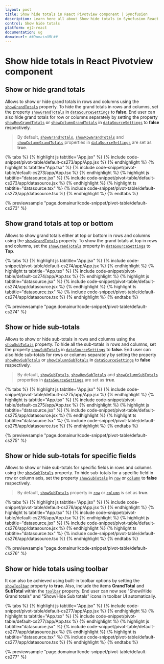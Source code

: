 ```yaml
---
layout: post
title: Show hide totals in React Pivotview component | Syncfusion
description: Learn here all about Show hide totals in Syncfusion React Pivotview component of Syncfusion Essential JS 2 and more.
control: Show hide totals 
platform: ej2-react
documentation: ug
domainurl: ##DomainURL##
---
```


# Show hide totals in React Pivotview component

## Show or hide grand totals

Allows to show or hide grand totals in rows and columns using the [`showGrandTotals`](https://ej2.syncfusion.com/react/documentation/api/pivotview/dataSourceSettingsModel/#showgrandtotals) property. To hide the grand totals in rows and columns, set the property [`showGrandTotals`](https://ej2.syncfusion.com/react/documentation/api/pivotview/dataSourceSettingsModel/#showgrandtotals) in [`dataSourceSettings`](https://ej2.syncfusion.com/react/documentation/api/pivotview/#datasourcesettings) to **false**. End user can also hide grand totals for row or columns separately by setting the property [`showRowGrandTotals`](https://ej2.syncfusion.com/react/documentation/api/pivotview/dataSourceSettingsModel/#showrowgrandtotals) or [`showColumnGrandTotals`](https://ej2.syncfusion.com/react/documentation/api/pivotview/dataSourceSettingsModel/#showcolumngrandtotals) in [`dataSourceSettings`](https://ej2.syncfusion.com/react/documentation/api/pivotview/#datasourcesettings) to **false** respectively.

> By default, [`showGrandTotals`](https://ej2.syncfusion.com/react/documentation/api/pivotview/dataSourceSettingsModel/#showgrandtotals), [`showRowGrandTotals`](https://ej2.syncfusion.com/react/documentation/api/pivotview/dataSourceSettingsModel/#showrowgrandtotals) and [`showColumnGrandTotals`](https://ej2.syncfusion.com/react/documentation/api/pivotview/dataSourceSettingsModel/#showcolumngrandtotals) properties in [`dataSourceSettings`](https://ej2.syncfusion.com/react/documentation/api/pivotview/#datasourcesettings) are set as **true**.

{% tabs %}
{% highlight js tabtitle="App.jsx" %}
{% include code-snippet/pivot-table/default-cs273/app/App.jsx %}
{% endhighlight %}
{% highlight ts tabtitle="App.tsx" %}
{% include code-snippet/pivot-table/default-cs273/app/App.tsx %}
{% endhighlight %}
{% highlight js tabtitle="datasource.jsx" %}
{% include code-snippet/pivot-table/default-cs273/app/datasource.jsx %}
{% endhighlight %}
{% highlight ts tabtitle="datasource.tsx" %}
{% include code-snippet/pivot-table/default-cs273/app/datasource.tsx %}
{% endhighlight %}
{% endtabs %}

 {% previewsample "page.domainurl/code-snippet/pivot-table/default-cs273" %}

## Show grand totals at top or bottom

Allows to show grand totals either at top or bottom in rows and columns using the [`showGrandTotals`](https://ej2.syncfusion.com/react/documentation/api/pivotview/dataSourceSettingsModel/#showgrandtotals) property. To show the grand totals at top in rows and columns, set the [`showGrandTotals`](https://ej2.syncfusion.com/react/documentation/api/pivotview/dataSourceSettingsModel/#showgrandtotals) property in [`dataSourceSettings`](https://ej2.syncfusion.com/react/documentation/api/pivotview/#datasourcesettings) to **Top**.

{% tabs %}
{% highlight js tabtitle="App.jsx" %}
{% include code-snippet/pivot-table/default-cs274/app/App.jsx %}
{% endhighlight %}
{% highlight ts tabtitle="App.tsx" %}
{% include code-snippet/pivot-table/default-cs274/app/App.tsx %}
{% endhighlight %}
{% highlight js tabtitle="datasource.jsx" %}
{% include code-snippet/pivot-table/default-cs274/app/datasource.jsx %}
{% endhighlight %}
{% highlight ts tabtitle="datasource.tsx" %}
{% include code-snippet/pivot-table/default-cs274/app/datasource.tsx %}
{% endhighlight %}
{% endtabs %}

 {% previewsample "page.domainurl/code-snippet/pivot-table/default-cs274" %}

## Show or hide sub-totals

Allows to show or hide sub-totals in rows and columns using the [`showSubTotals`](https://ej2.syncfusion.com/react/documentation/api/pivotview/dataSourceSettingsModel/#showsubtotals) property. To hide all the sub-totals in rows and columns, set the property [`showSubTotals`](https://ej2.syncfusion.com/react/documentation/api/pivotview/dataSourceSettingsModel/#showsubtotals) in [`dataSourceSettings`](https://ej2.syncfusion.com/react/documentation/api/pivotview/#datasourcesettings) to **false**. End user can also hide sub-totals for rows or columns separately by setting the property [`showRowSubTotals`](https://ej2.syncfusion.com/react/documentation/api/pivotview/dataSourceSettingsModel/#showrowsubtotals) or [`showColumnSubTotals`](https://ej2.syncfusion.com/react/documentation/api/pivotview/dataSourceSettingsModel/#showcolumnsubtotals) in [`dataSourceSettings`](https://ej2.syncfusion.com/react/documentation/api/pivotview/#datasourcesettings) to **false** respectively.

> By default, [`showSubTotals`](https://ej2.syncfusion.com/react/documentation/api/pivotview/dataSourceSettingsModel/#showsubtotals), [`showRowSubTotals`](https://ej2.syncfusion.com/react/documentation/api/pivotview/dataSourceSettingsModel/#showrowsubtotals) and [`showColumnSubTotals`](https://ej2.syncfusion.com/react/documentation/api/pivotview/dataSourceSettingsModel/#showcolumnsubtotals) properties in [`dataSourceSettings`](https://ej2.syncfusion.com/react/documentation/api/pivotview/#datasourcesettings) are set as **true**.

{% tabs %}
{% highlight js tabtitle="App.jsx" %}
{% include code-snippet/pivot-table/default-cs275/app/App.jsx %}
{% endhighlight %}
{% highlight ts tabtitle="App.tsx" %}
{% include code-snippet/pivot-table/default-cs275/app/App.tsx %}
{% endhighlight %}
{% highlight js tabtitle="datasource.jsx" %}
{% include code-snippet/pivot-table/default-cs275/app/datasource.jsx %}
{% endhighlight %}
{% highlight ts tabtitle="datasource.tsx" %}
{% include code-snippet/pivot-table/default-cs275/app/datasource.tsx %}
{% endhighlight %}
{% endtabs %}

 {% previewsample "page.domainurl/code-snippet/pivot-table/default-cs275" %}

## Show or hide sub-totals for specific fields

Allows to show or hide sub-totals for specific fields in rows and columns using the [`showSubTotals`](https://ej2.syncfusion.com/react/documentation/api/pivotview/dataSourceSettingsModel/#showsubtotals) property. To hide sub-totals for a specific field in row or column axis, set the property [`showSubTotals`](https://ej2.syncfusion.com/react/documentation/api/pivotview/dataSourceSettingsModel/#showsubtotals) in [`row`](https://ej2.syncfusion.com/react/documentation/api/pivotview/dataSourceSettingsModel/#rows) or [`column`](https://ej2.syncfusion.com/react/documentation/api/pivotview/dataSourceSettingsModel/#columns) to **false** respectively.

> By default, [`showSubTotals`](https://ej2.syncfusion.com/react/documentation/api/pivotview/dataSourceSettingsModel/#showsubtotals) property in [`row`](https://ej2.syncfusion.com/react/documentation/api/pivotview/dataSourceSettingsModel/#rows) or [`column`](https://ej2.syncfusion.com/react/documentation/api/pivotview/dataSourceSettingsModel/#columns) is set as **true**.

{% tabs %}
{% highlight js tabtitle="App.jsx" %}
{% include code-snippet/pivot-table/default-cs276/app/App.jsx %}
{% endhighlight %}
{% highlight ts tabtitle="App.tsx" %}
{% include code-snippet/pivot-table/default-cs276/app/App.tsx %}
{% endhighlight %}
{% highlight js tabtitle="datasource.jsx" %}
{% include code-snippet/pivot-table/default-cs276/app/datasource.jsx %}
{% endhighlight %}
{% highlight ts tabtitle="datasource.tsx" %}
{% include code-snippet/pivot-table/default-cs276/app/datasource.tsx %}
{% endhighlight %}
{% endtabs %}

 {% previewsample "page.domainurl/code-snippet/pivot-table/default-cs276" %}

## Show or hide totals using toolbar

It can also be achieved using built-in toolbar options by setting the [`showToolbar`](https://ej2.syncfusion.com/react/documentation/api/pivotview/#showtoolbar) property to **true**. Also, include the items **GrandTotal** and **SubTotal** within the [`toolbar`](https://ej2.syncfusion.com/react/documentation/api/pivotview/#toolbar) property. End user can now see "Show/Hide Grand totals" and "Show/Hide Sub totals" icons in toolbar UI automatically.

{% tabs %}
{% highlight js tabtitle="App.jsx" %}
{% include code-snippet/pivot-table/default-cs277/app/App.jsx %}
{% endhighlight %}
{% highlight ts tabtitle="App.tsx" %}
{% include code-snippet/pivot-table/default-cs277/app/App.tsx %}
{% endhighlight %}
{% highlight js tabtitle="datasource.jsx" %}
{% include code-snippet/pivot-table/default-cs277/app/datasource.jsx %}
{% endhighlight %}
{% highlight ts tabtitle="datasource.tsx" %}
{% include code-snippet/pivot-table/default-cs277/app/datasource.tsx %}
{% endhighlight %}
{% endtabs %}

 {% previewsample "page.domainurl/code-snippet/pivot-table/default-cs277" %}